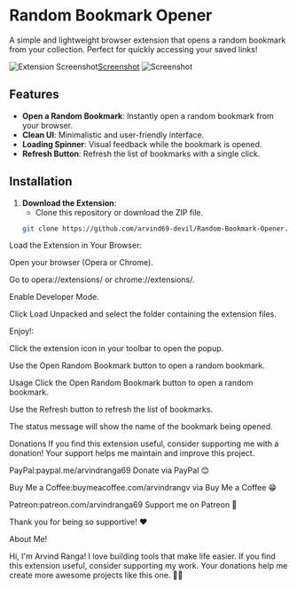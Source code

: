 # Random Bookmark Opener

A simple and lightweight browser extension that opens a random bookmark from your collection. Perfect for quickly accessing your saved links!

![Extension Screenshot](screenshot.png)[Screenshot](https://github.com/user-attachments/assets/b4e91bb1-8354-4f18-aac1-bc1d57c1c647)
![Screenshot ](https://github.com/user-attachments/assets/6b0581af-4181-4923-bc2e-58ca3a36b896)

## Features
- **Open a Random Bookmark**: Instantly open a random bookmark from your browser.
- **Clean UI**: Minimalistic and user-friendly interface.
- **Loading Spinner**: Visual feedback while the bookmark is opened.
- **Refresh Button**: Refresh the list of bookmarks with a single click.

## Installation
1. **Download the Extension**:
   - Clone this repository or download the ZIP file.
   ```bash
   git clone https://github.com/arvind69-devil/Random-Bookmark-Opener.git
   
Load the Extension in Your Browser:

Open your browser (Opera or Chrome).

Go to opera://extensions/ or chrome://extensions/.

Enable Developer Mode.

Click Load Unpacked and select the folder containing the extension files.

Enjoy!:

Click the extension icon in your toolbar to open the popup.

Use the Open Random Bookmark button to open a random bookmark.

Usage
Click the Open Random Bookmark button to open a random bookmark.

Use the Refresh button to refresh the list of bookmarks.

The status message will show the name of the bookmark being opened.

Donations
If you find this extension useful, consider supporting me with a donation! Your support helps me maintain and improve this project.

PayPal:paypal.me/arvindranga69 Donate via PayPal 😊

Buy Me a Coffee:buymeacoffee.com/arvindrangv via Buy Me a Coffee 😁

Patreon:patreon.com/arvindranga69  Support me on Patreon 🐼

Thank you for being so supportive! ❤️

About Me!

Hi, I'm Arvind Ranga! I love building tools that make life easier. If you find this extension useful, consider supporting my work. Your donations help me create more awesome projects like this one. 🐼😊
